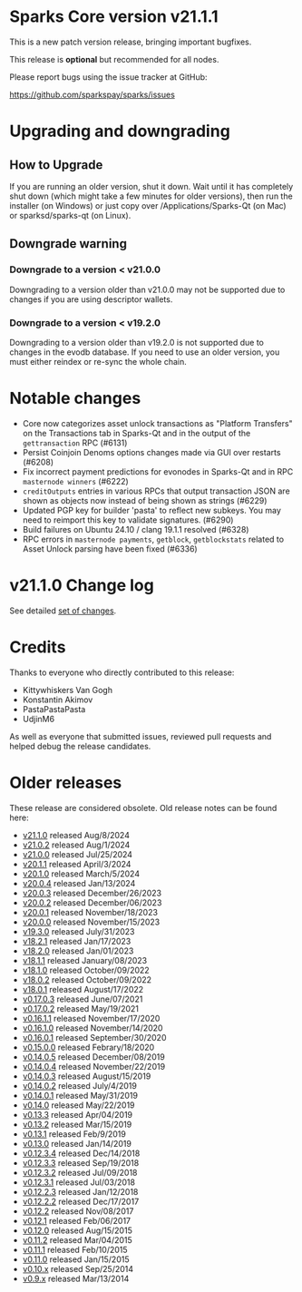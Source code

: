 # Sparks Core version v21.1.1

This is a new patch version release, bringing important bugfixes.

This release is **optional** but recommended for all nodes.

Please report bugs using the issue tracker at GitHub:

  <https://github.com/sparkspay/sparks/issues>


# Upgrading and downgrading

## How to Upgrade

If you are running an older version, shut it down. Wait until it has completely
shut down (which might take a few minutes for older versions), then run the
installer (on Windows) or just copy over /Applications/Sparks-Qt (on Mac) or
sparksd/sparks-qt (on Linux).

## Downgrade warning

### Downgrade to a version < v21.0.0

Downgrading to a version older than v21.0.0 may not be supported due to changes
if you are using descriptor wallets.

### Downgrade to a version < v19.2.0

Downgrading to a version older than v19.2.0 is not supported due to changes
in the evodb database. If you need to use an older version, you must either
reindex or re-sync the whole chain.

# Notable changes

- Core now categorizes asset unlock transactions as "Platform Transfers" on the Transactions tab in Sparks-Qt and in the output of the `gettransaction` RPC (#6131)
- Persist Coinjoin Denoms options changes made via GUI over restarts (#6208)
- Fix incorrect payment predictions for evonodes in Sparks-Qt and in RPC `masternode winners` (#6222)
- `creditOutputs` entries in various RPCs that output transaction JSON are shown as objects now instead of being shown as strings (#6229)
- Updated PGP key for builder 'pasta' to reflect new subkeys. You may need to reimport this key to validate signatures. (#6290)
- Build failures on Ubuntu 24.10 / clang 19.1.1 resolved (#6328)
- RPC errors in `masternode payments`, `getblock`, `getblockstats` related to Asset Unlock parsing have been fixed (#6336)

# v21.1.0 Change log

See detailed [set of changes][set-of-changes].

# Credits

Thanks to everyone who directly contributed to this release:

- Kittywhiskers Van Gogh
- Konstantin Akimov
- PastaPastaPasta
- UdjinM6

As well as everyone that submitted issues, reviewed pull requests and helped
debug the release candidates.

# Older releases

These release are considered obsolete. Old release notes can be found here:

- [v21.1.0](https://github.com/sparkspay/sparks/blob/master/doc/release-notes/sparks/release-notes-21.1.0.md) released Aug/8/2024
- [v21.0.2](https://github.com/sparkspay/sparks/blob/master/doc/release-notes/sparks/release-notes-21.0.2.md) released Aug/1/2024
- [v21.0.0](https://github.com/sparkspay/sparks/blob/master/doc/release-notes/sparks/release-notes-21.0.0.md) released Jul/25/2024
- [v20.1.1](https://github.com/sparkspay/sparks/blob/master/doc/release-notes/sparks/release-notes-20.1.1.md) released April/3/2024
- [v20.1.0](https://github.com/Sparkspay/Sparks/blob/master/doc/release-notes/Sparks/release-notes-20.1.0.md) released March/5/2024
- [v20.0.4](https://github.com/Sparkspay/Sparks/blob/master/doc/release-notes/Sparks/release-notes-20.0.4.md) released Jan/13/2024
- [v20.0.3](https://github.com/sparkspay/sparks/blob/master/doc/release-notes/sparks/release-notes-20.0.3.md) released December/26/2023
- [v20.0.2](https://github.com/sparkspay/sparks/blob/master/doc/release-notes/sparks/release-notes-20.0.2.md) released December/06/2023
- [v20.0.1](https://github.com/sparkspay/sparks/blob/master/doc/release-notes/sparks/release-notes-20.0.1.md) released November/18/2023
- [v20.0.0](https://github.com/sparkspay/sparks/blob/master/doc/release-notes/sparks/release-notes-20.0.0.md) released November/15/2023
- [v19.3.0](https://github.com/sparkspay/sparks/blob/master/doc/release-notes/sparks/release-notes-19.3.0.md) released July/31/2023
- [v18.2.1](https://github.com/sparkspay/sparks/blob/master/doc/release-notes/sparks/release-notes-18.2.2.md) released Jan/17/2023
- [v18.2.0](https://github.com/sparkspay/sparks/blob/master/doc/release-notes/sparks/release-notes-18.2.0.md) released Jan/01/2023
- [v18.1.1](https://github.com/sparkspay/sparks/blob/master/doc/release-notes/sparks/release-notes-18.1.1.md) released January/08/2023
- [v18.1.0](https://github.com/sparkspay/sparks/blob/master/doc/release-notes/sparks/release-notes-18.1.0.md) released October/09/2022
- [v18.0.2](https://github.com/sparkspay/sparks/blob/master/doc/release-notes/sparks/release-notes-18.0.2.md) released October/09/2022
- [v18.0.1](https://github.com/sparkspay/sparks/blob/master/doc/release-notes/sparks/release-notes-18.0.1.md) released August/17/2022
- [v0.17.0.3](https://github.com/sparkspay/sparks/blob/master/doc/release-notes/sparks/release-notes-0.17.0.3.md) released June/07/2021
- [v0.17.0.2](https://github.com/sparkspay/sparks/blob/master/doc/release-notes/sparks/release-notes-0.17.0.2.md) released May/19/2021
- [v0.16.1.1](https://github.com/sparkspay/sparks/blob/master/doc/release-notes/sparks/release-notes-0.16.1.1.md) released November/17/2020
- [v0.16.1.0](https://github.com/sparkspay/sparks/blob/master/doc/release-notes/sparks/release-notes-0.16.1.0.md) released November/14/2020
- [v0.16.0.1](https://github.com/sparkspay/sparks/blob/master/doc/release-notes/sparks/release-notes-0.16.0.1.md) released September/30/2020
- [v0.15.0.0](https://github.com/sparkspay/sparks/blob/master/doc/release-notes/sparks/release-notes-0.15.0.0.md) released Febrary/18/2020
- [v0.14.0.5](https://github.com/sparkspay/sparks/blob/master/doc/release-notes/sparks/release-notes-0.14.0.5.md) released December/08/2019
- [v0.14.0.4](https://github.com/sparkspay/sparks/blob/master/doc/release-notes/sparks/release-notes-0.14.0.4.md) released November/22/2019
- [v0.14.0.3](https://github.com/sparkspay/sparks/blob/master/doc/release-notes/sparks/release-notes-0.14.0.3.md) released August/15/2019
- [v0.14.0.2](https://github.com/sparkspay/sparks/blob/master/doc/release-notes/sparks/release-notes-0.14.0.2.md) released July/4/2019
- [v0.14.0.1](https://github.com/sparkspay/sparks/blob/master/doc/release-notes/sparks/release-notes-0.14.0.1.md) released May/31/2019
- [v0.14.0](https://github.com/sparkspay/sparks/blob/master/doc/release-notes/sparks/release-notes-0.14.0.md) released May/22/2019
- [v0.13.3](https://github.com/sparkspay/sparks/blob/master/doc/release-notes/sparks/release-notes-0.13.3.md) released Apr/04/2019
- [v0.13.2](https://github.com/sparkspay/sparks/blob/master/doc/release-notes/sparks/release-notes-0.13.2.md) released Mar/15/2019
- [v0.13.1](https://github.com/sparkspay/sparks/blob/master/doc/release-notes/sparks/release-notes-0.13.1.md) released Feb/9/2019
- [v0.13.0](https://github.com/sparkspay/sparks/blob/master/doc/release-notes/sparks/release-notes-0.13.0.md) released Jan/14/2019
- [v0.12.3.4](https://github.com/sparkspay/sparks/blob/master/doc/release-notes/sparks/release-notes-0.12.3.4.md) released Dec/14/2018
- [v0.12.3.3](https://github.com/sparkspay/sparks/blob/master/doc/release-notes/sparks/release-notes-0.12.3.3.md) released Sep/19/2018
- [v0.12.3.2](https://github.com/sparkspay/sparks/blob/master/doc/release-notes/sparks/release-notes-0.12.3.2.md) released Jul/09/2018
- [v0.12.3.1](https://github.com/sparkspay/sparks/blob/master/doc/release-notes/sparks/release-notes-0.12.3.1.md) released Jul/03/2018
- [v0.12.2.3](https://github.com/sparkspay/sparks/blob/master/doc/release-notes/sparks/release-notes-0.12.2.3.md) released Jan/12/2018
- [v0.12.2.2](https://github.com/sparkspay/sparks/blob/master/doc/release-notes/sparks/release-notes-0.12.2.2.md) released Dec/17/2017
- [v0.12.2](https://github.com/sparkspay/sparks/blob/master/doc/release-notes/sparks/release-notes-0.12.2.md) released Nov/08/2017
- [v0.12.1](https://github.com/sparkspay/sparks/blob/master/doc/release-notes/sparks/release-notes-0.12.1.md) released Feb/06/2017
- [v0.12.0](https://github.com/sparkspay/sparks/blob/master/doc/release-notes/sparks/release-notes-0.12.0.md) released Aug/15/2015
- [v0.11.2](https://github.com/sparkspay/sparks/blob/master/doc/release-notes/sparks/release-notes-0.11.2.md) released Mar/04/2015
- [v0.11.1](https://github.com/sparkspay/sparks/blob/master/doc/release-notes/sparks/release-notes-0.11.1.md) released Feb/10/2015
- [v0.11.0](https://github.com/sparkspay/sparks/blob/master/doc/release-notes/sparks/release-notes-0.11.0.md) released Jan/15/2015
- [v0.10.x](https://github.com/sparkspay/sparks/blob/master/doc/release-notes/sparks/release-notes-0.10.0.md) released Sep/25/2014
- [v0.9.x](https://github.com/sparkspay/sparks/blob/master/doc/release-notes/sparks/release-notes-0.9.0.md) released Mar/13/2014

[set-of-changes]: https://github.com/sparkspay/sparks/compare/v21.1.0...sparkspay:v21.1.1
